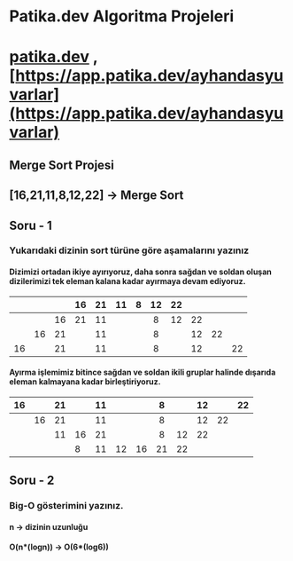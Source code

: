 # Patika.dev Algoritma Projeleri

# [patika.dev](https://www.patika.dev/tr) , [https://app.patika.dev/ayhandasyuvarlar](https://app.patika.dev/ayhandasyuvarlar)

## Merge Sort Projesi

## [16,21,11,8,12,22] -> Merge Sort

## Soru - 1

### Yukarıdaki dizinin sort türüne göre aşamalarını yazınız

#### Dizimizi ortadan ikiye ayırıyoruz, daha sonra sağdan ve soldan oluşan dizilerimizi tek eleman kalana kadar ayırmaya devam ediyoruz.

|     |     |     | 16  | 21  |  11 | 8   | 12  |  22 |     |     |     |
| --- | :-: | --: | --- | :-: | --: | --- | :-: | --: | --- | --- | --- |
|     |     |  16 | 21  | 11  |     |     |  8  |  12 | 22  |     |     |
|     | 16  |  21 |     | 11  |     |     |  8  |     | 12  | 22  |     |
| 16  |     |  21 |     | 11  |     |     |  8  |     | 12  |     | 22  |

#### Ayırma işlemimiz bitince sağdan ve soldan ikili gruplar halinde dışarıda eleman kalmayana kadar birleştiriyoruz.

| 16  |     |  21 |     | 11  |     |     |  8  |     | 12  |     | 22  |
| --- | :-: | --: | --- | :-: | --: | --- | :-: | --: | --- | --- | --- |
|     | 16  |  21 |     | 11  |     |     |  8  |     | 12  | 22  |     |
|     |     |  11 | 16  | 21  |     |     |  8  |  12 | 22  |     |     |
|     |     |     | 8   | 11  |  12 | 16  | 21  |  22 |     |     |     |

## Soru - 2

### Big-O gösterimini yazınız.

#### n -> dizinin uzunluğu

#### O(n*(logn)) -> O(6*(log6))
